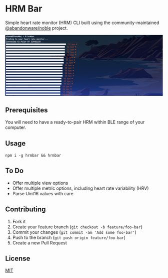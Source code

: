 HRM Bar
===

Simple heart rate monitor (HRM) CLI built using the community-maintained [@abandonware/noble](https://github.com/abandonware/noble) project.

![HRM Bar Screenshot](hrmbar_screenshot.png)

## Prerequisites
You will need to have a ready-to-pair HRM within BLE range of your computer.

## Usage
```
npm i -g hrmbar && hrmbar
```

## To Do
- Offer multiple view options
- Offer multiple metric options, including heart rate variability (HRV)
- Parse Uint16 values with care

## Contributing
1. Fork it
2. Create your feature branch (`git checkout -b feature/foo-bar`)
3. Commit your changes (`git commit -am 'Add some foo-bar'`)
4. Push to the branch (`git push origin feature/foo-bar`)
5. Create a new Pull Request

## License
[MIT](https://choosealicense.com/licenses/mit/)

